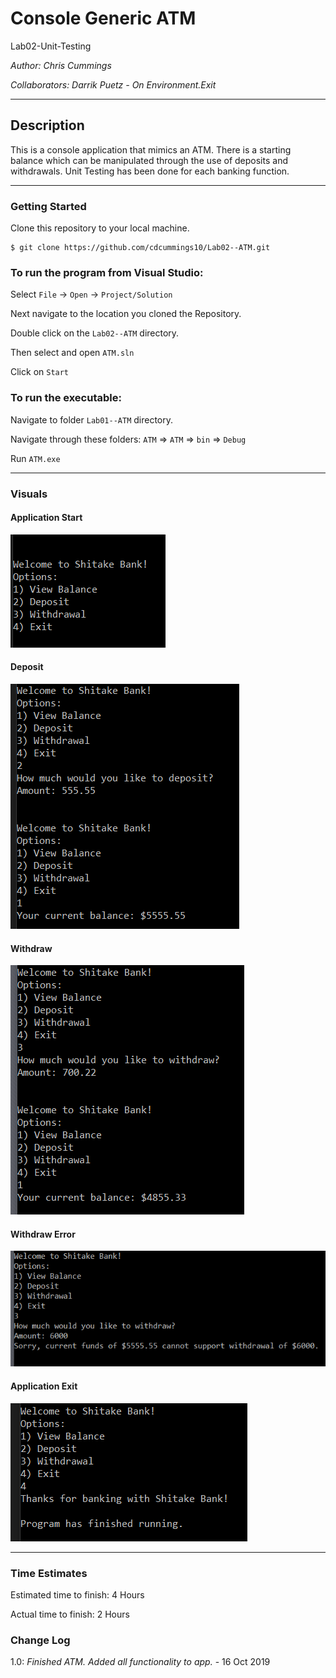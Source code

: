 # Console Generic ATM

Lab02-Unit-Testing

*Author: Chris Cummings*

*Collaborators: Darrik Puetz - On Environment.Exit*

----

## Description
This is a console application that mimics an ATM. There is a starting balance which can be manipulated
through the use of deposits and withdrawals. Unit Testing has been done for each banking function.

---

### Getting Started
Clone this repository to your local machine.

```
$ git clone https://github.com/cdcummings10/Lab02--ATM.git
```

### To run the program from Visual Studio:
Select ```File``` -> ```Open``` -> ```Project/Solution```

Next navigate to the location you cloned the Repository.

Double click on the ```Lab02--ATM``` directory.

Then select and open ```ATM.sln```

Click on ```Start```

### To run the executable:

Navigate to folder ```Lab01--ATM``` directory.

Navigate through these folders: ```ATM``` => ```ATM``` => ```bin``` => ```Debug```

Run ```ATM.exe```

---

### Visuals

#### Application Start
![App Start](screenshots/appStart.png)
#### Deposit
![Deposit Image](screenshots/appDeposit.png)
#### Withdraw
![Withdraw Image](screenshots/appWithdraw.png)
#### Withdraw Error
![Withdraw Image Error](screenshots/appWithdrawError.png)
#### Application Exit
![App Exit](screenshots/appExit.png)

---

### Time Estimates
Estimated time to finish: 4 Hours

Actual time to finish: 2 Hours

### Change Log 

1.0: *Finished ATM. Added all functionality to app.* - 16 Oct 2019
